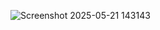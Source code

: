 ![Screenshot 2025-05-21 143143](https://github.com/user-attachments/assets/b45b9801-48cf-43d5-b1f1-50cf41c2ba37)
